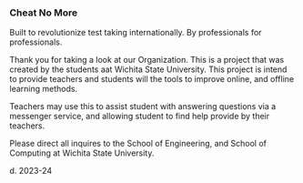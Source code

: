 ### Cheat No More

Built to revolutionize test taking internationally. By professionals for professionals.

Thank you for taking a look at our Organization. This is a project that was created by the students aat Wichita State University. This project is intend to provide teachers and students will the tools to improve online, and offline learning methods. 

Teachers may use this to assist student with answering questions via a messenger service, and allowing student to find help provide by their teachers. 

Please direct all inquires to the School of Engineering, and School of Computing at Wichita State University.

d. 2023-24
